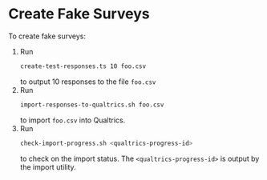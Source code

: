 # Create Fake Surveys

To create fake surveys:

1. Run 
   ```bash
   create-test-responses.ts 10 foo.csv
   ```
    to output 10 responses to the file `foo.csv`
1. Run
    ```bash
   import-responses-to-qualtrics.sh foo.csv
    ```
   to import `foo.csv` into Qualtrics.
1. Run
    ```bash
   check-import-progress.sh <qualtrics-progress-id>
    ```
   to check on the import status.
   The `<qualtrics-progress-id>` is output by the import utility.